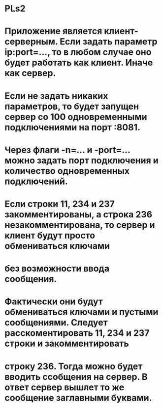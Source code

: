 # PLs2
# Приложение является клиент-серверным. Если задать параметр ip:port=..., то в любом случае оно будет работать как клиент. Иначе как сервер.
# Если не задать никаких параметров, то будет запущен сервер со 100 одновременными подключениями на порт :8081. 
# Через флаги -n=... и -port=... можно задать порт подключения и количество одновременных подключений.
# Если строки 11, 234 и 237 закомментированы, а строка 236 незакомментирована, то сервер и клиент будут просто обмениваться ключами
# без возможности ввода сообщения.
# Фактически они будут обмениваться ключами и пустыми сообщениями. Следует расскоментировать 11, 234 и 237 строки и закомментировать
# строку 236. Тогда можно будет вводить ссобщения на сервер. В ответ сервер вышлет то же сообщение заглавными буквами.
